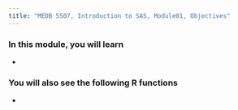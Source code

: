 ```yaml
---
title: "MEDB 5507, Introduction to SAS, Module01, Objectives"
---
```


### In this module, you will learn

+ 

### You will also see the following R functions

+ 